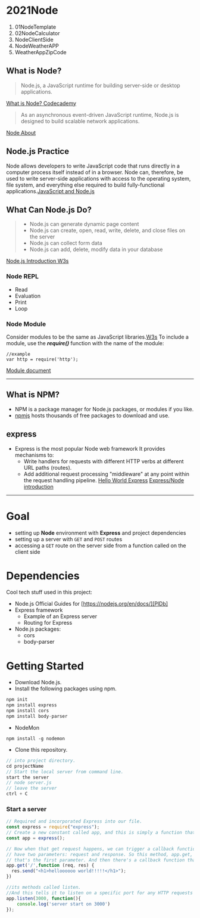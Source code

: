 # 2021Node
1. 01NodeTemplate
2. 02NodeCalculator
3. NodeClientSide
4. NodeWeatherAPP
5. WeatherAppZipCode

## What is Node?
> Node.js, a JavaScript runtime for building server-side or desktop applications.

[What is Node? Codecademy](https://www.codecademy.com/article/what-is-node)
> As an asynchronous event-driven JavaScript runtime, Node.js is designed to build scalable network applications. 

[Node About](https://nodejs.org/en/about/)
## Node.js Practice 
Node allows developers to write JavaScript code that runs directly in a computer process itself instead of in a browser. Node can, therefore, be used to write server-side applications with access to the operating system, file system, and everything else required to build fully-functional applications.[JavaScript and Node.js](https://www.codecademy.com/article/what-is-node)

## What Can Node.js Do? 
>   - Node.js can generate dynamic page content
>    - Node.js can create, open, read, write, delete, and close files on the server
>    - Node.js can collect form data
>    - Node.js can add, delete, modify data in your database

[Node.js Introduction W3s](https://www.w3schools.com/nodejs/nodejs_intro.asp)
### Node REPL
- Read
- Evaluation
- Print
- Loop

### Node Module 
Consider modules to be the same as JavaScript libraries.[W3s](https://www.w3schools.com/nodejs/nodejs_modules.asp)
To include a module, use the ***require()*** function with the name of the module:
```jacascript
//example
var http = require('http');
```
[Module document](https://nodejs.org/docs/latest-v14.x/api/modules.html)

---
## What is NPM?
- NPM is a package manager for Node.js packages, or modules if you like.
- [npmjs](www.npmjs.com) hosts thousands of free packages to download and use.

## express
- Express is the most popular Node web framework It provides mechanisms to:
   - Write handlers for requests with different HTTP verbs at different URL paths (routes).
   - Add additional request processing "middleware" at any point within the request handling pipeline.
[Hello World Express](https://expressjs.com/en/starter/hello-world.html)
[Express/Node introduction](https://developer.mozilla.org/en-US/docs/Learn/Server-side/Express_Nodejs/Introduction)
---
# Goal
- setting up **Node** environment with **Express** and project dependencies
- setting up a server with `GET` and `POST` routes
- accessing a `GET` route on the server side from a function called on the client side

# Dependencies
Cool tech stuff used in this project:

- Node.js
    Official Guides for  [https://nodejs.org/en/docs/][PlDb]
- Express framework
    - Example of an Express server
    - Routing for Express
- Node.js packages:
    - cors
    - body-parser

# Getting Started

- Download Node.js.
- Install the following packages using npm.
```javascript
npm init
npm install express
npm install cors
npm install body-parser
```
- NodeMon
```
npm install -g nodemon
```

- Clone this repository.
```javascript
// into project directory.
cd projectName 
// Start the local server from command line.
start the server
// node server.js
// leave the server
ctrl + C
```

### Start a server 

```javascript
// Required and incorporated Express into our file.
const express = require("express");
// Create a new constant called app, and this is simply a function that represents the Express module, and we bind that to the word app.
const app = express();

// Now when that get request happens, we can trigger a callback function, and this callback function can
// have two parameters: request and response. So this method, app.get, defines what should happen when someone makes a get request to the home route
// that's the first parameter. And then there's a callback function that tells the server what to do when that request happens.
app.get('/',function (req, res) {
  res.send("<h1>helloooooo world!!!!!</h1>");
})

//its methods called listen.
//And this tells it to listen on a specific port for any HTTP requests that get sent to our server. So I'm going to choose the port 3000
app.listen(3000, function(){
    console.log('server start on 3000')
});

```